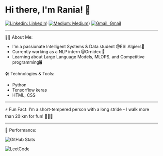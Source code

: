 # Hi there, I'm Rania! 👋
[![Linkedin: LinkedIn ](https://img.shields.io/badge/-linkedin-blue?style=flat-square&logo=Linkedin&logoColor=white&link=https://www.linkedin.com/in/linkedin/)](https://www.linkedin.com/in/rania-fatmazohra-rezkellah-155896212/))
[![Medium: Medium](https://img.shields.io/badge/-medium-black?style=flat-square&logo=Medium&logoColor=white&link=https://medium.com/@medium)](https://medium.com/@jf_rezkellah))
[![Gmail: Gmail](https://img.shields.io/badge/-gmail-red?style=flat-square&logo=Gmail&logoColor=white&link=mailto:your_email@gmail.com)](mailto:jf_rezkellah@esi.dz)

---

👨‍💻 About Me:
- I'm a passionate Intelligent Systems & Data student @ESI Algiers💼
- Currently working as a NLP intern @Ornidex 🚀
- Learning about Large Language Models, MLOPS, and Competitive programming🖥

🛠️ Technologies & Tools:
- Python
- Tensorflow keras
- HTML, CSS

---

⚡ Fun Fact: I'm a short-tempered person with a long stride - I walk more than 20 km for fun! 🚶‍♂️🔥

---

🎉 Performance:


![GitHub Stats](https://github-readme-stats.vercel.app/api?username=RaniaRez&show_icons=true)

![LeetCode](https://drive.google.com/file/d/1TC6GmolZakXt-KLOHnhQlmjvmRpxmp7F/uc?export=view&id=yourfileid)





